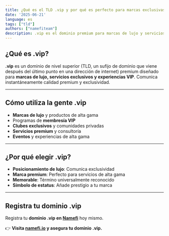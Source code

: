```yaml
---
title: ¿Qué es el TLD .vip y por qué es perfecto para marcas exclusivas?
date: '2025-06-21'
language: es
tags: ["tld"]
authors: ["namefiteam"]
description: .vip es el dominio premium para marcas de lujo y servicios exclusivos. Perfecto para membresías VIP y negocios de alta gama.
---
```



## **¿Qué es .vip?**

**.vip** es un dominio de nivel superior (TLD, un sufijo de dominio que viene después del último punto en una dirección de internet) premium diseñado para **marcas de lujo, servicios exclusivos y experiencias VIP**. Comunica instantáneamente calidad premium y exclusividad.

---

## **Cómo utiliza la gente .vip**

* **Marcas de lujo** y productos de alta gama
* Programas de **membresía VIP**
* **Clubes exclusivos** y comunidades privadas
* **Servicios premium** y consultoría
* **Eventos** y experiencias de alta gama

---

## **¿Por qué elegir .vip?**

* **Posicionamiento de lujo**: Comunica exclusividad
* **Marca premium**: Perfecto para servicios de alta gama
* **Memorable**: Término universalmente reconocido
* **Símbolo de estatus**: Añade prestigio a tu marca

---

## **Registra tu dominio .vip**

Registra tu **dominio .vip en [Namefi](https://namefi.io)** hoy mismo.

👉 **Visita [namefi.io](https://namefi.io) y asegura tu dominio .vip.**